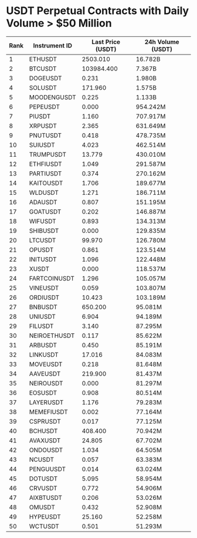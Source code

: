 # USDT Perpetual Contracts with Daily Volume > $50 Million

| Rank | Instrument ID | Last Price (USDT) | 24h Volume (USDT) |
|------|---------------|-------------------|-------------------|
| 1 | ETHUSDT | 2503.010 | 16.782B |
| 2 | BTCUSDT | 103984.400 | 7.367B |
| 3 | DOGEUSDT | 0.231 | 1.980B |
| 4 | SOLUSDT | 171.960 | 1.575B |
| 5 | MOODENGUSDT | 0.225 | 1.133B |
| 6 | PEPEUSDT | 0.000 | 954.242M |
| 7 | PIUSDT | 1.160 | 707.917M |
| 8 | XRPUSDT | 2.365 | 631.649M |
| 9 | PNUTUSDT | 0.418 | 478.735M |
| 10 | SUIUSDT | 4.023 | 462.514M |
| 11 | TRUMPUSDT | 13.779 | 430.010M |
| 12 | ETHFIUSDT | 1.049 | 291.587M |
| 13 | PARTIUSDT | 0.374 | 270.162M |
| 14 | KAITOUSDT | 1.706 | 189.677M |
| 15 | WLDUSDT | 1.271 | 186.711M |
| 16 | ADAUSDT | 0.807 | 151.195M |
| 17 | GOATUSDT | 0.202 | 146.887M |
| 18 | WIFUSDT | 0.893 | 134.313M |
| 19 | SHIBUSDT | 0.000 | 129.835M |
| 20 | LTCUSDT | 99.970 | 126.780M |
| 21 | OPUSDT | 0.861 | 123.514M |
| 22 | INITUSDT | 1.096 | 122.448M |
| 23 | XUSDT | 0.000 | 118.537M |
| 24 | FARTCOINUSDT | 1.296 | 105.057M |
| 25 | VINEUSDT | 0.059 | 103.807M |
| 26 | ORDIUSDT | 10.423 | 103.189M |
| 27 | BNBUSDT | 650.200 | 95.081M |
| 28 | UNIUSDT | 6.904 | 94.189M |
| 29 | FILUSDT | 3.140 | 87.295M |
| 30 | NEIROETHUSDT | 0.117 | 85.622M |
| 31 | ARBUSDT | 0.450 | 85.191M |
| 32 | LINKUSDT | 17.016 | 84.083M |
| 33 | MOVEUSDT | 0.218 | 81.648M |
| 34 | AAVEUSDT | 219.900 | 81.437M |
| 35 | NEIROUSDT | 0.000 | 81.297M |
| 36 | EOSUSDT | 0.908 | 80.514M |
| 37 | LAYERUSDT | 1.176 | 79.283M |
| 38 | MEMEFIUSDT | 0.002 | 77.164M |
| 39 | CSPRUSDT | 0.017 | 77.125M |
| 40 | BCHUSDT | 408.400 | 70.942M |
| 41 | AVAXUSDT | 24.805 | 67.702M |
| 42 | ONDOUSDT | 1.034 | 64.505M |
| 43 | NCUSDT | 0.057 | 63.383M |
| 44 | PENGUUSDT | 0.014 | 63.024M |
| 45 | DOTUSDT | 5.095 | 58.954M |
| 46 | CRVUSDT | 0.772 | 54.906M |
| 47 | AIXBTUSDT | 0.206 | 53.026M |
| 48 | OMUSDT | 0.432 | 52.908M |
| 49 | HYPEUSDT | 25.160 | 52.258M |
| 50 | WCTUSDT | 0.501 | 51.293M |
